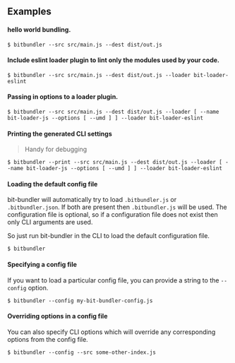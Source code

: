 ## Examples

#### hello world bundling.

```
$ bitbundler --src src/main.js --dest dist/out.js
```

#### Include eslint loader plugin to lint only the modules used by your code.

```
$ bitbundler --src src/main.js --dest dist/out.js --loader bit-loader-eslint
```

#### Passing in options to a loader plugin.

```
$ bitbundler --src src/main.js --dest dist/out.js --loader [ --name bit-loader-js --options [ --umd ] ] --loader bit-loader-eslint
```

#### Printing the generated CLI settings

> Handy for debugging

```
$ bitbundler --print --src src/main.js --dest dist/out.js --loader [ --name bit-loader-js --options [ --umd ] ] --loader bit-loader-eslint
```

#### Loading the default config file

bit-bundler will automatically try to load `.bitbundler.js` or `.bitbundler.json`. If both are present then `.bitbundler.js` will be used. The configuration file is optional, so if a configuration file does not exist then only CLI arguments are used.

So just run bit-bundler in the CLI to load the default configuration file.

```
$ bitbundler
```

#### Specifying a config file

If you want to load a particular config file, you can provide a string to the `--config` option.

```
$ bitbundler --config my-bit-bundler-config.js
```

#### Overriding options in a config file

You can also specify CLI options which will override any corresponding options from the config file.

```
$ bitbundler --config --src some-other-index.js
```
